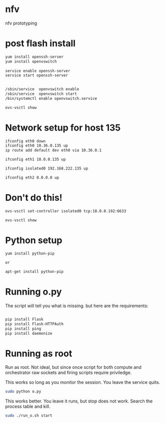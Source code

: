nfv
===

nfv prototyping

post flash install
===================
```sh
yum install openssh-server
yum install openvswitch
    
service enable openssh-server
service start openssh-server
 

/sbin/service  openvswitch enable
/sbin/service  openvswitch start
/bin/systemctl enable openvswitch.service

ovs-vsctl show
```

Network setup for host 135
==========================

```sh
ifconfig eth0 down
ifconfig eth0 10.36.0.135 up
ip route add default dev eth0 via 10.36.0.1

ifconfig eth1 10.0.0.135 up

ifconfig isolated0 192.168.222.135 up

ifconfig eth2 0.0.0.0 up

```


Don't do this!
==============
 
 ```sh
ovs-vsctl set-controller isolated0 tcp:10.0.0.192:6633

ovs-vsctl show

```

Python setup
============

```sh
yum install python-pip

or

apt-get install python-pip
```

Running o.py
============

The script will tell you what is missing. but here are the requirements:

```sh

pip install Flask
pip install Flask-HTTPAuth
pip install ping
pip install daemonize
```


Running as root
===============

Run as root.  Not ideal, but since once script for both compute and orchestrator 
raw sockets and firing scripts require priviledge.

This works so long as you monitor the session.  You leave the service quits.

```sh
sudo python o.py
```
This works better. You leave it runs, but stop does not work.  Search the process table and kill.

```sh
sudo ./run_o.sh start
```


